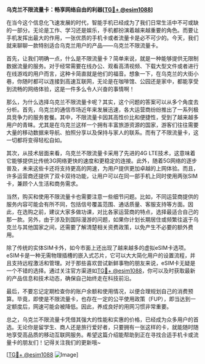 **乌克兰不限流量卡：畅享网络自由的利器[[TG💪+ @esim1088](https://t.me/s/esim1088)]**

在当今这个信息化飞速发展的时代，智能手机已经成为了我们日常生活中不可或缺的一部分。无论是工作、学习还是娱乐，手机都扮演着越来越重要的角色。而要让手机发挥出最大的作用，一张优质的手机卡或者流量卡是必不可少的。今天，我们就来聊聊一款特别适合乌克兰用户的产品——乌克兰不限流量卡。

首先，让我们明确一点，什么是不限流量卡？简单来说，就是一种能够提供无限制数据流量的服务。对于经常需要在线办公、观看高清视频、下载大型文件或者进行在线游戏的用户而言，这种卡简直就是他们的福音。想象一下，在乌克兰的大街小巷，你随时都可以连接到高速互联网，无论是在咖啡馆、公园还是家中，都能享受到流畅的网络体验，这是一件多么令人兴奋的事情啊！

那么，为什么选择乌克兰不限流量卡呢？其实，这个问题的答案可以从多个角度去分析。首先，乌克兰的通信市场近年来发展迅速，各大运营商纷纷推出了一系列极具竞争力的服务套餐。其中，不限流量卡因其高性价比和便捷性，受到了越来越多用户的青睐。尤其是在乌克兰这样一个拥有丰富旅游资源的国家，游客们往往需要大量的移动数据来导航、拍照分享以及保持与家人的联系。而有了不限流量卡，这一切都将变得轻松自如。

其次，从技术层面来看，乌克兰不限流量卡采用了先进的4G LTE技术，这意味着它能够提供比传统3G网络更快的速度和更稳定的连接。此外，随着5G网络的逐步普及，未来这些卡还将支持更高的网速，为用户提供更加卓越的上网体验。而且，许多运营商还提供了双卡双待功能，让用户可以在同一部手机上同时使用两张SIM卡，兼顾个人生活和商务需求。

当然，购买和使用不限流量卡也需要注意一些细节问题。比如，不同运营商提供的服务内容可能会有所不同，包括信号覆盖范围、通话质量、客服支持等方面。因此，在选购之前，建议大家多做功课，对比各家运营商的特点，选择最适合自己的那一款。另外，由于涉及到国际漫游的问题，如果你计划长期居住或频繁往返于乌克兰与其他国家之间，还需要了解清楚相关资费政策，以免产生不必要的额外费用。

除了传统的实体SIM卡外，如今市面上还出现了越来越多的虚拟eSIM卡选项。eSIM卡是一种无需物理插槽的嵌入式芯片，它可以大大简化用户的设置流程，并且支持远程激活和管理。对于那些喜欢尝试新鲜事物的朋友来说，eSIM卡无疑是一个不错的选择。通过关注官方渠道如[TG💪+ @esim1088](https://t.me/s/esim1088)，你可以及时获取最新的产品信息和技术动态，确保自己始终走在科技前沿。

最后，不要忘记定期检查你的账户余额和使用情况，以便合理规划自己的消费预算。毕竟，即使是不限流量卡，也存在一定的公平使用政策（FUP），即当达到一定额度后，网速可能会被降低。因此，养成良好的用网习惯非常重要。

总之，乌克兰不限流量卡凭借其强大的性能和实惠的价格，已经成为众多用户的首选。无论你是留学生、商人还是旅行爱好者，只要拥有一张这样的卡，就能随时随地享受高品质的移动互联网服务。希望这篇介绍能帮助到正在寻找合适手机卡或流量卡的朋友们！记得关注我们的更新哦~

[[TG💪+ @esim1088](https://t.me/s/esim1088) ![Image](https://i.postimg.cc/4NQfJmqS/Snipaste-2025-05-13-00-14-12.png)]